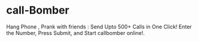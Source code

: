 # call-Bomber
Hang Phone , Prank with friends : Send Upto 500+ Calls in One Click! Enter the Number, Press Submit, and Start callbomber online!.
<a href="https://www.softdownload.in/call-Bomber" ></a>
